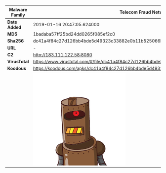 | Malware Family | Telecom Fraud Network for South Koreans                      |
| -------------- | ------------------------------------------------------------ |
| **Date Added** | 2019-01-16 20:47:05.624000                                                   |
| **MD5**        | 1badaba57ff25bd24dd0265f085ef2c0                             |
| **Sha256**     | dc41a4f84c27d126bb4bde5d49323c33882e0b11b525066bae491273a89555d8 |
| **URL**        | -                                                            |
| **C2**         | http://183.111.122.58:8080 |
| **VirusTotal** | https://www.virustotal.com/#/file/dc41a4f84c27d126bb4bde5d49323c33882e0b11b525066bae491273a89555d8/detection |
| **Koodous**    | https://koodous.com/apks/dc41a4f84c27d126bb4bde5d49323c33882e0b11b525066bae491273a89555d8 |
|                | ![](../assets/dc41a4f84c27d126bb4bde5d49323c33882e0b11b525066bae491273a89555d8.png) |